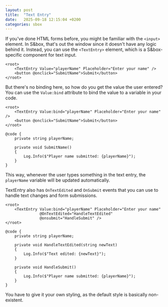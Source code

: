 ```yaml
---
layout: post
title:  "Text Entry"
date:   2025-09-18 12:15:04 +0200
categories: sbox
---
```


If you've done HTML forms before, you might be familiar with the `<input>` element. In S&box, that's out the window since it doesn't have any logic behind it. Instead, you can use the `<TextEntry>` element, which is a S&box-specific component for text input.

```razor
<root>
    <TextEntry Value="playerName" Placeholder="Enter your name" />
    <button @onclick="SubmitName">Submit</button>
</root>
```

But there's no binding here, so how do you get the value the user entered? You can use the `Value:bind` attribute to bind the value to a variable in your code.

```razor
<root>
    <TextEntry Value:bind="playerName" Placeholder="Enter your name" />
    <button @onclick="SubmitName">Submit</button>
</root>

@code {
    private string playerName;

    private void SubmitName()
    {
        Log.Info($"Player name submitted: {playerName}");
    }
}

```

This way, whenever the user types something in the text entry, the `playerName` variable will be updated automatically.

TextEntry also has `OnTextEdited` and `OnSubmit` events that you can use to handle text changes and form submissions.

```razor
<root>
    <TextEntry Value:bind="playerName" Placeholder="Enter your name" 
               @OnTextEdited="HandleTextEdited" 
               @onsubmit="HandleSubmit" />
</root>

@code {
    private string playerName;

    private void HandleTextEdited(string newText)
    {
        Log.Info($"Text edited: {newText}");
    }

    private void HandleSubmit()
    {
        Log.Info($"Player name submitted: {playerName}");
    }
}
```

You have to give it your own styling, as the default style is basically non-existent.